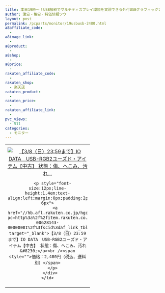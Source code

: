 ```yaml
---
title: 本日19時～！USB接続でマルチディスプレイ環境を実現できる外付USBグラフィックアダプター ユーズド激安特価2,480円！
author: 激安・格安・特価情報ツウ
layout: post
permalink: /pcparts/monitor/19usbusb-2480.html
a8affiliate_code:
  -
a8image_link:
  -
a8product:
  -
a8shop:
  -
a8price:
  -
rakuten_affiliate_code:
  -
rakuten_shop:
  - 楽天店
rakuten_product:
  -
rakuten_price:
  -
rakuten_affiliate_link:
  -
pvc_views:
  - 511
categories:
  - モニター
---
```

<table border="0" cellpadding="0" cellspacing="0">
  <tr>
    <td valign="top">
      <div style="border:1px none;margin:0px;padding:6px 0px;width:260px;text-align:center;float:left">
        <a href="//hb.afl.rakuten.co.jp/hgc/0a708d69.b8a87d02.0a708d6a.55a4c12c/?pc=http%3a%2f%2fitem.rakuten.co.jp%2fioplaza%2f3200-00628143-00000001%2f%3fscid%3daf_link_tbl&m=http%3a%2f%2fm.rakuten.co.jp%2fioplaza%2fi%2f10252283%2f" target="_blank"><img src="//hbb.afl.rakuten.co.jp/hgb/?pc=http%3a%2f%2fthumbnail.image.rakuten.co.jp%2f%400_mall%2fioplaza%2fcabinet%2fimg028%2fusbrgb2.jpg%3f_ex%3d240x240&m=http%3a%2f%2fthumbnail.image.rakuten.co.jp%2f%400_mall%2fioplaza%2fcabinet%2fimg028%2fusbrgb2.jpg" alt="【3/8（日）23:59まで】IO DATA　USB-RGB2ユーズド・アイテム【中古】 状態：傷、へこみ、汚れ..." border="0" style="margin:0px;padding:0px" /></a>

        <p style="font-size:12px;line-height:1.4em;text-align:left;margin:0px;padding:2px 6px">
          <a href="//hb.afl.rakuten.co.jp/hgc/0a708d69.b8a87d02.0a708d6a.55a4c12c/?pc=http%3a%2f%2fitem.rakuten.co.jp%2fioplaza%2f3200-00628143-00000001%2f%3fscid%3daf_link_tbl&m=http%3a%2f%2fm.rakuten.co.jp%2fioplaza%2fi%2f10252283%2f" target="_blank">【3/8（日）23:59まで】IO DATA　USB-RGB2ユーズド・アイテム【中古】 状態：傷、へこみ、汚れ&#8230;</a><br /><span style="">価格：2,480円（税込、送料別）</span>
        </p>
      </div>
    </td>
  </tr>
</table>